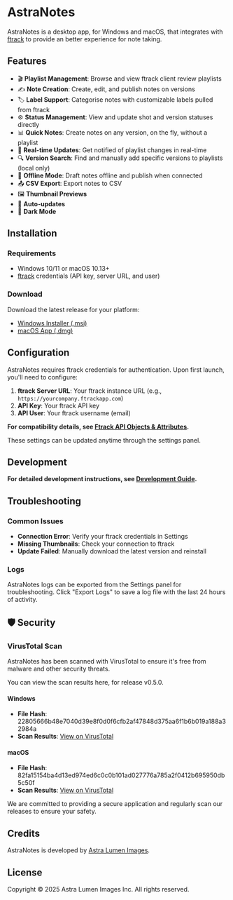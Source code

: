 # AstraNotes

AstraNotes is a desktop app, for Windows and macOS, that integrates with [ftrack](https://www.ftrack.com/) to provide an better experience for note taking.

## Features

- 🎬 **Playlist Management**: Browse and view ftrack client review playlists
- ✍️ **Note Creation**: Create, edit, and publish notes on versions
- 🏷️ **Label Support**: Categorise notes with customizable labels pulled from ftrack
- ⚙️ **Status Management**: View and update shot and version statuses directly
- 📊 **Quick Notes**: Create notes on any version, on the fly, without a playlist
- 🔄 **Real-time Updates**: Get notified of playlist changes in real-time
- 🔍 **Version Search**: Find and manually add specific versions to playlists (local only)
- 💾 **Offline Mode**: Draft notes offline and publish when connected
- 📤 **CSV Export**: Export notes to CSV
- 🖼️ **Thumbnail Previews**
- 🔄 **Auto-updates**
- 🌙 **Dark Mode**

## Installation

### Requirements

- Windows 10/11 or macOS 10.13+
- [ftrack](https://www.ftrack.com/) credentials (API key, server URL, and user)

### Download

Download the latest release for your platform:

- [Windows Installer (.msi)](https://github.com/matteoveglia/AstraNotes/releases/latest)
- [macOS App (.dmg)](https://github.com/matteoveglia/AstraNotes/releases/latest)

## Configuration

AstraNotes requires ftrack credentials for authentication. Upon first launch, you'll need to configure:

1. **ftrack Server URL**: Your ftrack instance URL (e.g., `https://yourcompany.ftrackapp.com`)
2. **API Key**: Your ftrack API key
3. **API User**: Your ftrack username (email)

**For compatibility details, see [Ftrack API Objects & Attributes](./docs/ftrack-api-objects.md).**

These settings can be updated anytime through the settings panel.

## Development
**For detailed development instructions, see [Development Guide](./docs/development.md).**

## Troubleshooting

### Common Issues

- **Connection Error**: Verify your ftrack credentials in Settings
- **Missing Thumbnails**: Check your connection to ftrack
- **Update Failed**: Manually download the latest version and reinstall

### Logs

AstraNotes logs can be exported from the Settings panel for troubleshooting. Click "Export Logs" to save a log file with the last 24 hours of activity.
## 🛡️ Security

### VirusTotal Scan

AstraNotes has been scanned with VirusTotal to ensure it's free from malware and other security threats.

You can view the scan results here, for release v0.5.0.

#### Windows
- **File Hash**: 22805666b48e7040d39e8f0d0f6cfb2af47848d375aa6f1b6b019a188a32984a
- **Scan Results**: [View on VirusTotal](https://www.virustotal.com/gui/file/22805666b48e7040d39e8f0d0f6cfb2af47848d375aa6f1b6b019a188a32984a/detection)

#### macOS
- **File Hash**: 82fa15154ba4d13ed974ed6c0c0b101ad027776a785a2f0412b695950db5c50f
- **Scan Results**: [View on VirusTotal](https://www.virustotal.com/gui/file/82fa15154ba4d13ed974ed6c0c0b101ad027776a785a2f0412b695950db5c50f?nocache=1)

We are committed to providing a secure application and regularly scan our releases to ensure your safety.

## Credits

AstraNotes is developed by [Astra Lumen Images](https://astralumen.co/).

## License

Copyright © 2025 Astra Lumen Images Inc. All rights reserved.
